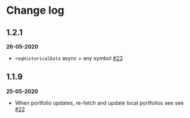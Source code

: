 # Change log

## 1.2.1 
**26-05-2020**
  - `reqHistoricalData` async + any symbol [#23](https://github.com/stoqey/ibkr/issues/22)

## 1.1.9 
**25-05-2020**
  - When portfolio updates, re-fetch and update local portfolios see see [#22](https://github.com/stoqey/ibkr/issues/22)